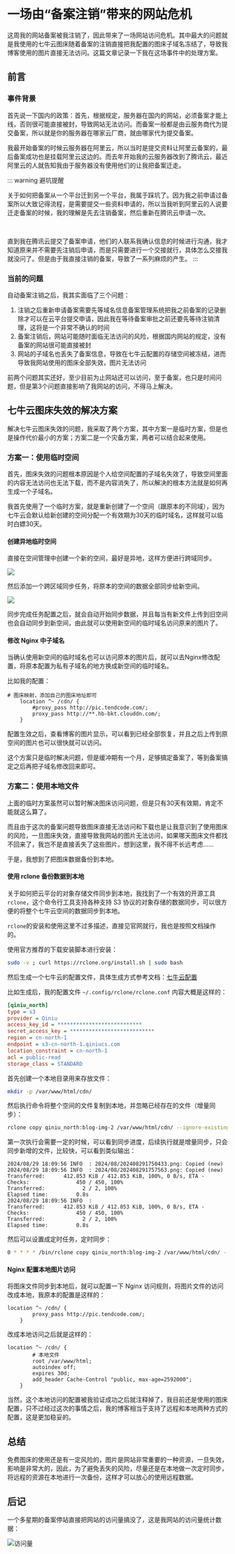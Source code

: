 # 一场由“备案注销”带来的网站危机

这周我的网站备案被我注销了，因此带来了一场网站访问危机。其中最大的问题就是我使用的七牛云图床随着备案的注销直接把我配置的图床子域名冻结了，导致我博客使用的图片直接无法访问。这篇文章记录一下我在这场事件中的处理方案。

## 前言

### 事件背景

首先说一下国内的政策：首先，根据规定，服务器在国内的网站，必须备案才能上线，否则很可能直接被封，导致网站无法访问。而备案一般都是由云服务商代为提交备案，所以就是你的服务器在哪家云厂商，就由哪家代为提交备案。

我最开始备案的时候云服务器在阿里云，所以当时是提交资料让阿里云备案的，最后备案成功也是挂载阿里云这边的。而去年开始我的云服务器改到了腾讯云，最近阿里云的人就告知我由于服务器没有使用他们的让我把备案迁走。

::: warning 避坑提醒

关于如何把备案从一个平台迁到另一个平台，我属于踩坑了。因为我之前申请过备案所以大致记得流程，是需要提交一些资料申请的，所以当我听到阿里云的人说要迁走备案的时候，我的理解是先去注销备案，然后重新在腾讯云申请一次。

<br />

直到我在腾讯云提交了备案申请，他们的人联系我确认信息的时候进行沟通，我才知道原来并不需要先注销后申请，而是只需要进行一个交接就行，具体怎么交接我就没问了。但是由于我直接注销的备案，导致了一系列麻烦的产生。
:::

### 当前的问题

自动备案注销之后，我其实面临了三个问题：

1. 注销之后重新申请备案需要先等域名信息备案管理系统把我之前备案的记录删除才可以在云平台提交申请，因此我在等待备案审批之前还要先等待注销清理，这将是一个非常不确认的时间
2. 备案注销后，网站可能随时面临无法访问的风险，根据国内网站的规定，没有备案的网站很可能直接被封
3. 网站的子域名也丢失了备案信息，导致在七牛云配置的存储空间被冻结，进而导致我网站使用的图床全部失效，图片无法访问

前两个问题其实还好，至少目前为止网站还可以访问，至于备案，也只是时间问题，但是第3个问题直接影响了我网站的访问，不得马上解决。

## 七牛云图床失效的解决方案

解决七牛云图床失效的问题，我采取了两个方案，其中方案一是临时方案，但是也是操作代价最小的方案；方案二是一个灾备方案，两者可以结合起来使用。

### 方案一：使用临时空间

首先，图床失效的问题根本原因是个人给空间配置的子域名失效了，导致空间里面的内容无法访问也无法下载，而不是内容消失了，所以解决的根本方法就是如何再生成一个子域名。

我首先使用了一个临时方案，就是重新创建了一个空间（跟原本的不同域），因为七牛云会默认给新创建的空间分配一个有效期为30天的临时域名，这样就可以临时白嫖30天。

#### 创建异地临时空间

直接在空间管理中创建一个新的空间，最好是异地，这样方便进行跨域同步。

![](https://tendcode.com/cdn/2024/08/202408291750433.png)

然后添加一个跨区域同步任务，将原本的空间的数据全部同步给新空间。

![](https://tendcode.com/cdn/2024/08/202408291757563.png)

同步完成任务配置之后，就会自动开始同步数据，并且每当有新文件上传到旧空间也会自动同步到新空间，由此就可以使用新空间的临时域名访问原来的图片了。


#### 修改 Nginx 中子域名

当确认使用新空间的临时域名也可以访问原本的图片后，就可以去Nginx修改配置，将原本配置为私有子域名的地方换成新空间的临时域名。

比如我的配置：

```nginx
# 图床映射，添加自己的图床地址即可
    location ^~ /cdn/ {
        #proxy_pass http://pic.tendcode.com/;
        proxy_pass http://**.hb-bkt.clouddn.com/;
    }
```

配置生效之后，查看博客的图片显示，可以看到已经全部恢复，并且之后上传到原空间的图片也可以很快就可以访问。

这个方案只是临时解决问题，但是缓冲期有一个月，足够搞定备案了，等到备案搞定之后再把子域名修改回来即可。

### 方案二：使用本地文件

上面的临时方案虽然可以暂时解决图床访问问题，但是只有30天有效期，肯定不能就这么算了。

而且由于这次的备案问题导致图床直接无法访问和下载也是让我意识到了使用图床的风险，一旦图床失效，直接导致我网站的图片无法访问，如果哪天图床文件都找不回来了，我岂不是直接丢失了这些图片。想到这里，我不得不长远考虑……

于是，我想到了把图床数据备份到本地。

#### 使用 rclone 备份数据到本地

关于如何把云平台的对象存储文件同步到本地，我找到了一个有效的开源工具 `rclone`，这个命令行工具支持各种支持 S3 协议的对象存储的数据同步，可以很方便的将整个七牛云空间的数据同步到本地。

`rclone`的安装和使用这里不过多描述，直接见官网就行，我也是按照文档操作的。

使用官方推荐的下载安装脚本进行安装：

```bash
sudo -v ; curl https://rclone.org/install.sh | sudo bash
```

然后生成一个七牛云的配置文件，具体生成方式参考文档：[七牛云配置](https://rclone.org/s3/#qiniu "七牛云配置")

比如生成后，我的配置文件 `~/.config/rclone/rclone.conf` 内容大概是这样的：

```ini
[qiniu_north]
type = s3
provider = Qiniu
access_key_id = ***************************
secret_access_key = ***************************
region = cn-north-1
endpoint = s3-cn-north-1.qiniucs.com
location_constraint = cn-north-1
acl = public-read
storage_class = STANDARD
```

首先创建一个本地目录用来存放文件：

```bash
mkdir -p /var/www/html/cdn/
```

然后执行命令将整个空间的文件复制到本地，并忽略已经存在的文件（增量同步）：

```bash
rclone copy qiniu_north:blog-img-2 /var/www/html/cdn/ --ignore-existing -v -P
```

第一次执行会需要一定的时候，可以看到同步进度，后续执行就是增量同步，只会同步新增的文件，比较快，可以看到类似输出：

```text
2024/08/29 18:09:56 INFO  : 2024/08/202408291750433.png: Copied (new)
2024/08/29 18:09:56 INFO  : 2024/08/202408291757563.png: Copied (new)
Transferred:      412.853 KiB / 412.853 KiB, 100%, 0 B/s, ETA -
Checks:               450 / 450, 100%
Transferred:            2 / 2, 100%
Elapsed time:         0.8s
2024/08/29 18:09:56 INFO  : 
Transferred:      412.853 KiB / 412.853 KiB, 100%, 0 B/s, ETA -
Checks:               450 / 450, 100%
Transferred:            2 / 2, 100%
Elapsed time:         0.8s
```

然后可以设置成定时任务，定时同步：

```bash
0 * * * * /bin/rclone copy qiniu_north:blog-img-2 /var/www/html/cdn/ --ignore-existing -v -P >> '/var/log/rclone.log' 2>&1
```

#### Nginx 配置本地图片访问

将图床文件同步到本地后，就可以配置一下 Nginx 访问规则，将图片文件的访问改成本地，我原本的配置是这样的：

```nginx
location ^~ /cdn/ {
        proxy_pass http://pic.tendcode.com/;
    }
```

改成本地访问之后就是这样的：

```nginx
location ^~ /cdn/ {
        # 本地文件
        root /var/www/html;
        autoindex off;
        expires 30d;
        add_header Cache-Control "public, max-age=2592000";
    }
```

当然，这个本地访问的配置被我验证成功之后就注释掉了，我目前还是使用的图床配置，只不过经过这次的事情之后，我的博客相当于支持了远程和本地两种方式的配置，这是更加稳妥的。

## 总结

免费图床的使用还是有一定风险的，图片是网站非常重要的一种资源，一旦失效，影响是非常大的，因此，为了避免丢失的风险，尽量还是在本地做一次定时同步，将远程的资源在本地进行一次备份，这样才可以放心的使用远程数据。

## 后记

一个多星期的备案停站直接把网站的访问量搞没了，这是我网站的访问量统计数据：

![访问量](https://tendcode.com/cdn/2024/202409131102085.png)